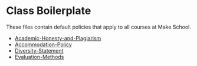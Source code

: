 # Class Boilerplate

These files contain default policies that apply to all courses at Make School. 

- [Academic-Honesty-and-Plagiarism](Academic-Honesty-and-Plagiarism.md)
- [Accommodation-Policy](Accommodation-Policy.md)
- [Diversity-Statement](Diversity-Statement.md)
- [Evaluation-Methods](Evaluation-Methods.md)

